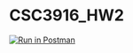 # CSC3916_HW2


[![Run in Postman](https://run.pstmn.io/button.svg)](https://god.postman.co/run-collection/dd815708f8beb94bb847?action=collection%2Fimport)
